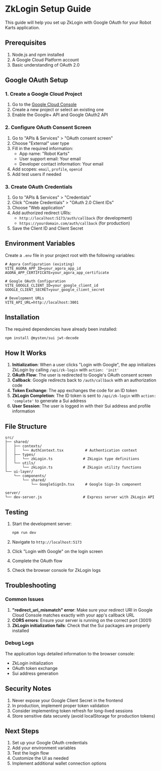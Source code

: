 # ZkLogin Setup Guide

This guide will help you set up ZkLogin with Google OAuth for your Robot Karts application.

## Prerequisites

1. Node.js and npm installed
2. A Google Cloud Platform account
3. Basic understanding of OAuth 2.0

## Google OAuth Setup

### 1. Create a Google Cloud Project

1. Go to the [Google Cloud Console](https://console.cloud.google.com/)
2. Create a new project or select an existing one
3. Enable the Google+ API and Google OAuth2 API

### 2. Configure OAuth Consent Screen

1. Go to "APIs & Services" > "OAuth consent screen"
2. Choose "External" user type
3. Fill in the required information:
   - App name: "Robot Karts"
   - User support email: Your email
   - Developer contact information: Your email
4. Add scopes: `email`, `profile`, `openid`
5. Add test users if needed

### 3. Create OAuth Credentials

1. Go to "APIs & Services" > "Credentials"
2. Click "Create Credentials" > "OAuth 2.0 Client IDs"
3. Choose "Web application"
4. Add authorized redirect URIs:
   - `http://localhost:5173/auth/callback` (for development)
   - `https://yourdomain.com/auth/callback` (for production)
5. Save the Client ID and Client Secret

## Environment Variables

Create a `.env` file in your project root with the following variables:

```env
# Agora Configuration (existing)
VITE_AGORA_APP_ID=your_agora_app_id
AGORA_APP_CERTIFICATE=your_agora_app_certificate

# Google OAuth Configuration
VITE_GOOGLE_CLIENT_ID=your_google_client_id
GOOGLE_CLIENT_SECRET=your_google_client_secret

# Development URLs
VITE_API_URL=http://localhost:3001
```

## Installation

The required dependencies have already been installed:

```bash
npm install @mysten/sui jwt-decode
```

## How It Works

1. **Initialization**: When a user clicks "Login with Google", the app initializes ZkLogin by calling `/api/zk-login` with `action: 'init'`
2. **OAuth Flow**: The user is redirected to Google's OAuth consent screen
3. **Callback**: Google redirects back to `/auth/callback` with an authorization code
4. **Token Exchange**: The app exchanges the code for an ID token
5. **ZkLogin Completion**: The ID token is sent to `/api/zk-login` with `action: 'complete'` to generate a Sui address
6. **User Session**: The user is logged in with their Sui address and profile information

## File Structure

```
src/
├── shared/
│   ├── contexts/
│   │   └── AuthContext.tsx          # Authentication context
│   ├── types/
│   │   └── zkLogin.ts              # ZkLogin type definitions
│   └── utils/
│       └── zkLogin.ts              # ZkLogin utility functions
└── ui-layer/
    └── components/
        └── shared/
            └── GoogleSignIn.tsx     # Google Sign-In component

server/
└── dev-server.js                   # Express server with ZkLogin API
```

## Testing

1. Start the development server:
   ```bash
   npm run dev
   ```

2. Navigate to `http://localhost:5173`
3. Click "Login with Google" on the login screen
4. Complete the OAuth flow
5. Check the browser console for ZkLogin logs

## Troubleshooting

### Common Issues

1. **"redirect_uri_mismatch" error**: Make sure your redirect URI in Google Cloud Console matches exactly with your app's callback URL
2. **CORS errors**: Ensure your server is running on the correct port (3001)
3. **ZkLogin initialization fails**: Check that the Sui packages are properly installed

### Debug Logs

The application logs detailed information to the browser console:
- ZkLogin initialization
- OAuth token exchange
- Sui address generation

## Security Notes

1. Never expose your Google Client Secret in the frontend
2. In production, implement proper token validation
3. Consider implementing token refresh for long-lived sessions
4. Store sensitive data securely (avoid localStorage for production tokens)

## Next Steps

1. Set up your Google OAuth credentials
2. Add your environment variables
3. Test the login flow
4. Customize the UI as needed
5. Implement additional wallet connection options 